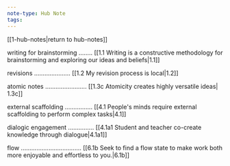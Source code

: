 ```yaml
---
note-type: Hub Note
tags: 
---
```

[[1-hub-notes|return to hub-notes]]

writing for brainstorming ........ [[1.1 Writing is a constructive methodology for brainstorming and exploring our ideas and beliefs|1.1]]

revisions ..................... [[1.2 My revision process is local|1.2]]

atomic notes ........................ [[1.3c Atomicity creates highly versatile ideas| 1.3c]]

external scaffolding ................ [[4.1 People's minds require external scaffolding to perform complex tasks|4.1]]

dialogic engagement ............... [[4.1a1 Student and teacher co-create knowledge through dialogue|4.1a1]]

flow ................................... [[6.1b Seek to find a flow state to make work both more enjoyable and effortless to you.|6.1b]]


